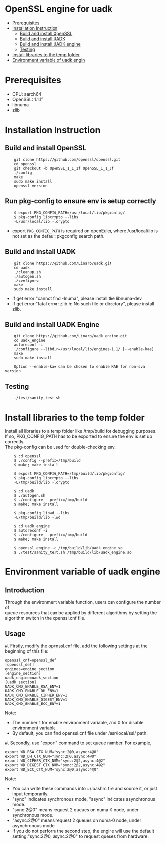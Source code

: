OpenSSL engine for uadk
=================

- [Prerequisites](#prerequisites)
- [Installation Instruction](#installation-instruction)
	- [Build and install OpenSSL](#build-and-install-openssl)
	- [Build and install UADK](#build-and-install-uadk)
	- [Build and install UADK engine](#build-and-install-uadk-engine)
	- [Testing](#testing)
- [Install libraries to the temp folder](#Install-libraries-to-the-temp-folder)
- [Environment variable of uadk engin](#Environment-variable-of-uadk-engine)

Prerequisites
=============
* CPU: aarch64
* OpenSSL: 1.1.1f
* libnuma
* zlib

Installation Instruction
========================

Build and install OpenSSL
------------------------

```
    git clone https://github.com/openssl/openssl.git
    cd openssl
    git checkout -b OpenSSL_1_1_1f OpenSSL_1_1_1f
    ./config
    make
    sudo make install
    openssl version
```

Run pkg-config to ensure env is setup correctly
-----------------------------------------------

```
    $ export PKG_CONFIG_PATH=/usr/local/lib/pkgconfig/
    $ pkg-config libcrypto --libs
    -L/usr/local/lib -lcrypto
```

* export ``PKG_CONFIG_PATH`` is required on openEuler,
  where /usr/local/lib is not set as the default pkgconfig search path.

Build and install UADK
----------------------

```
    git clone https://github.com/Linaro/uadk.git
    cd uadk
    ./cleanup.sh
    ./autogen.sh
    ./configure
    make
    sudo make install
```

* If get error:"cannot find -lnuma", please install the libnuma-dev
* If get error:"fatal error: zlib.h: No such file or directory", please install zlib.

Build and install UADK Engine
-----------------------------
```
    git clone https://github.com/Linaro/uadk_engine.git
    cd uadk_engine
    autoreconf -i
    ./configure --libdir=/usr/local/lib/engines-1.1/ [--enable-kae]
    make
    sudo make install

    Option --enable-kae can be chosen to enable KAE for non-sva version
```

Testing
-------
```
    ./test/sanity_test.sh
```

Install libraries to the temp folder
====================================

   Install all libraries to a temp folder like /tmp/build for debugging purposes.\
   If so, PKG_CONFIG_PATH has to be exported to ensure the env is set up correctly.\
   The pkg-config can be used for double-checking env.

```
    $ cd openssl
    $ ./config --prefix=/tmp/build
    $ make; make install

    $ export PKG_CONFIG_PATH=/tmp/build/lib/pkgconfig/
    $ pkg-config libcrypto --libs
    -L/tmp/build/lib -lcrypto

    $ cd uadk
    $ ./autogen.sh
    $ ./configure --prefix=/tmp/build
    $ make; make install

    $ pkg-config libwd --libs
    -L/tmp/build/lib -lwd

    $ cd uadk_engine
    $ autoreconf -i
    $ ./configure --prefix=/tmp/build
    $ make; make install

    $ openssl engine -c /tmp/build/lib/uadk_engine.so
    $ ./test/sanity_test.sh /tmp/build/lib/uadk_engine.so

```

Environment variable of uadk engine
===================================
Introduction
------------
Through the environment variable function, users can configure the number of\
queue resources that can be applied by different algorithms by setting the\
algorithm switch in the openssl.cnf file.

Usage
-----
#. Firstly, modify the openssl.cnf file, add the following settings at the beginning of this file:

```
openssl_cnf=openssl_def
[openssl_def]
engines=engine_section
[engine_section]
uadk_engine=uadk_section
[uadk_section]
UADK_CMD_ENABLE_RSA_ENV=1
UADK_CMD_ENABLE_DH_ENV=1
UADK_CMD_ENABLE_CIPHER_ENV=1
UADK_CMD_ENABLE_DIGEST_ENV=1
UADK_CMD_ENABLE_ECC_ENV=1
```
Note:
* The number 1 for enable environment variable, and 0 for disable environment variable.
* By default, you can find openssl.cnf file under /usr/local/ssl/ path.

#. Secondly, use "export" command to set queue number.
For example,
```
export WD_RSA_CTX_NUM="sync:2@0,async:4@0"
export WD_DH_CTX_NUM="sync:2@0,async:4@0"
export WD_CIPHER_CTX_NUM="sync:2@2,async:4@2"
export WD_DIGEST_CTX_NUM="sync:2@2,async:4@2"
export WD_ECC_CTX_NUM="sync:2@0,async:4@0"
```
Note:
* You can write these commands into ~/.bashrc file and source it, or just input temporarily.
* "sync" indicates synchronous mode, "async" indicates asynchronous mode.
* "sync:2@0" means request 2 queues on numa-0 node, under synchronous mode.
* "async:2@0" means request 2 queues on numa-0 node, under asynchronous mode.
* If you do not perform the second step, the engine will use the default\
  setting:"sync:2@0, async:2@0" to request queues from hardware.
